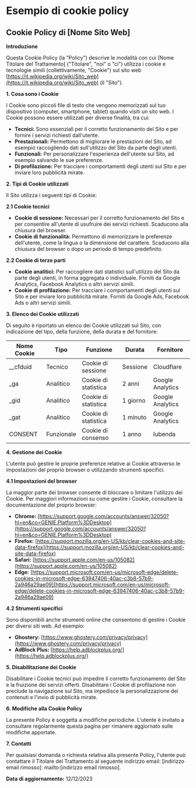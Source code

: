 # Esempio di cookie policy

## Cookie Policy di [Nome Sito Web]

**Introduzione**

Questa Cookie Policy (la "Policy") descrive le modalità con cui [Nome Titolare del Trattamento] ("Titolare", "noi" o "ci") utilizza i cookie e tecnologie simili (collettivamente, "Cookie") sul sito web [https://it.wikipedia.org/wiki/Sito_web](https://it.wikipedia.org/wiki/Sito_web) (il "Sito").

**1. Cosa sono i Cookie**

I Cookie sono piccoli file di testo che vengono memorizzati sul tuo dispositivo (computer, smartphone, tablet) quando visiti un sito web. I Cookie possono essere utilizzati per diverse finalità, tra cui:

- **Tecnici:** Sono essenziali per il corretto funzionamento del Sito e per fornire i servizi richiesti dall'utente.
- **Prestazionali:** Permettono di migliorare le prestazioni del Sito, ad esempio raccogliendo dati sull'utilizzo del Sito da parte degli utenti.
- **Funzionali:** Per personalizzare l'esperienza dell'utente sul Sito, ad esempio salvando le sue preferenze.
- **Di profilazione:** Per tracciare i comportamenti degli utenti sul Sito e per inviare loro pubblicità mirate.

**2. Tipi di Cookie utilizzati**

Il Sito utilizza i seguenti tipi di Cookie:

**2.1 Cookie tecnici**

* **Cookie di sessione:** Necessari per il corretto funzionamento del Sito e per consentire all'utente di usufruire dei servizi richiesti. Scaducono alla chiusura del browser.
* **Cookie di funzionalità:** Permettono di memorizzare le preferenze dell'utente, come la lingua o la dimensione del carattere. Scaducono alla chiusura del browser o dopo un periodo di tempo predefinito.

**2.2 Cookie di terze parti**

* **Cookie analitici:** Per raccogliere dati statistici sull'utilizzo del Sito da parte degli utenti, in forma aggregata o individuale. Forniti da Google Analytics, Facebook Analytics o altri servizi simili.
* **Cookie di profilazione:** Per tracciare i comportamenti degli utenti sul Sito e per inviare loro pubblicità mirate. Forniti da Google Ads, Facebook Ads o altri servizi simili.

**3. Elenco dei Cookie utilizzati**

Di seguito è riportato un elenco dei Cookie utilizzati sul Sito, con indicazione del tipo, della funzione, della durata e del fornitore:

| Nome Cookie | Tipo | Funzione | Durata | Fornitore |
|---|---|---|---|---|
| __cfduid | Tecnico | Cookie di sessione | Sessione | Cloudflare |
| _ga | Analitico | Cookie di statistica | 2 anni | Google Analytics |
| _gid | Analitico | Cookie di statistica | 1 giorno | Google Analytics |
| _gat | Analitico | Cookie di statistica | 1 minuto | Google Analytics |
| CONSENT | Funzionale | Cookie di consenso | 1 anno | Iubenda |

**4. Gestione dei Cookie**

L'utente può gestire le proprie preferenze relative ai Cookie attraverso le impostazioni del proprio browser o utilizzando strumenti specifici.

**4.1 Impostazioni del browser**

La maggior parte dei browser consente di bloccare o limitare l'utilizzo dei Cookie. Per maggiori informazioni su come gestire i Cookie, consultare la documentazione del proprio browser:

* **Chrome:** [https://support.google.com/accounts/answer/32050?hl=en&co=GENIE.Platform%3DDesktop](https://support.google.com/accounts/answer/32050?hl=en&co=GENIE.Platform%3DDesktop)
* **Firefox:** [https://support.mozilla.org/en-US/kb/clear-cookies-and-site-data-firefox](https://support.mozilla.org/en-US/kb/clear-cookies-and-site-data-firefox)
* **Safari:** [https://support.apple.com/en-us/105082](https://support.apple.com/en-us/105082)
* **Edge:** [https://support.microsoft.com/en-us/microsoft-edge/delete-cookies-in-microsoft-edge-63947406-40ac-c3b8-57b9-2a946a29ae09](https://support.microsoft.com/en-us/microsoft-edge/delete-cookies-in-microsoft-edge-63947406-40ac-c3b8-57b9-2a946a29ae09)

**4.2 Strumenti specifici**

Sono disponibili anche strumenti online che consentono di gestire i Cookie per diversi siti web. Ad esempio:

* **Ghostery:** [https://www.ghostery.com/privacy/privacy](https://www.ghostery.com/privacy/privacy)
* **AdBlock Plus:** [https://help.adblockplus.org/](https://help.adblockplus.org/)

**5. Disabilitazione dei Cookie**

Disabilitare i Cookie tecnici può impedire il corretto funzionamento del Sito e la fruizione dei servizi offerti. Disabilitare i Cookie di profilazione non preclude la navigazione sul Sito, ma impedisce la personalizzazione dei contenuti e l'invio di pubblicità mirate.

**6. Modifiche alla Cookie Policy**

La presente Policy è soggetta a modifiche periodiche. L'utente è invitato a consultare regolarmente questa pagina per rimanere aggiornato sulle modifiche apportate.

**7. Contatti**

Per qualsiasi domanda o richiesta relativa alla presente Policy, l'utente può contattare il Titolare del Trattamento al seguente indirizzo email: [indirizzo email rimosso]: mailto:[indirizzo email rimosso].

**Data di aggiornamento:** 12/12/2023